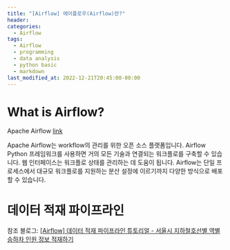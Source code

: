 ```yaml
---
title: "[Airflow] 에어플로우(Airflow)란?"
header:
categories:
  - Airflow
tags:
  - Airflow
  - programming
  - data analysis
  - python basic
  - markdown
last_modified_at: 2022-12-21T20:45:00-00:00
---
```


# What is Airflow?

Apache Airflow [link](https://airflow.apache.org/)

Apache Airflow는 workflow의 관리를 위한 오픈 소스 플랫폼입니다. Airflow Python 프레임워크를 사용하면 거의 모든 기술과 연결되는 워크플로를 구축할 수 있습니다. 웹 인터페이스는 워크플로 상태를 관리하는 데 도움이 됩니다. Airflow는 단일 프로세스에서 대규모 워크플로를 지원하는 분산 설정에 이르기까지 다양한 방식으로 배포할 수 있습니다.   

# 데이터 적재 파이프라인

참조 블로그: [[Airflow] 데이터 적재 파이프라인 튜토리얼 - 서울시 지하철호선별 역별 승하차 인원 정보 적재하기](https://gibles-deepmind.tistory.com/133?category=954919)